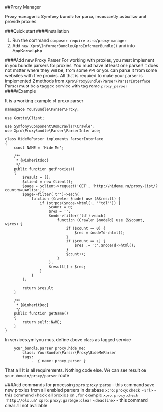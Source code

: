 ##Proxy Manager

Proxy manager is Symfony bundle for parse, incessantly actualize and provide proxies

###Quick start
####Installation
1. Run the command `composer require xpro/proxy-manager`
2. Add `new Xpro\InformerBundle\XproInformerBundle()` and into AppKernel.php

####Add new Proxy Parser
For working with proxies, you must implement in you bundle parsers for proxies.
You must have at least one parser!
It does not matter where they will be, from some API or you can parse it from some websites with free proxies.
All that is required to make your parser is implemented 2 methods from `Xpro\ProxyBundle\Parser\ParserInterface`
Parser must be a tagged service with tag name `proxy_parser`
#####Example

It is a working example of proxy parser
```
namespace YourBundle\Parser\Proxy;

use Goutte\Client;

use Symfony\Component\DomCrawler\Crawler;
use Xpro\ProxyBundle\Parser\ParserInterface;

class HideMeParser implements ParserInterface
{
    const NAME = 'Hide Me';

    /**
     * {@inheritdoc}
     */
    public function getProxies()
    {
        $result = [];
        $client = new Client();
        $page = $client->request('GET', 'http://hideme.ru/proxy-list/?country=UA#list');
        $page->filter('tr')->each(
            function (Crawler $node) use (&$result) {
                if (strpos($node->html(), '"tdl"')) {
                    $count = 0;
                    $res = '';
                    $node->filter('td')->each(
                        function (Crawler $nodeTd) use (&$count, &$res) {
                            if ($count == 0) {
                                $res = $nodeTd->html();
                            }
                            if ($count == 1) {
                                $res .= ':'.$nodeTd->html();
                            }
                            $count++;
                        }
                    );
                    $result[] = $res;
                }
            }
        );

        return $result;
    }

    /**
     * {@inheritDoc}
     */
    public function getName()
    {
        return self::NAME;
    }
}
```

In services.yml you must define above class as tagged service
```
    your_bundle.parser.proxy.hide_me:
        class: YourBundle\Parser\Proxy\HideMeParser
        tags:
            -  { name: proxy_parser }
```

That all! It is all requirements. Nothing code else. We can see result on `your_domain/proxy/parser` route 

###Add commands for processing
`xpro:proxy:parse` - this command save new proxies from all enabled parsers in database
`xpro:proxy:check <url>` - this command check all proxies on <url>, for example `xpro:proxy:check 'http://olx.ua'`
`xpro:proxy:garbage:clear <deadline>` - this command clear all not available  